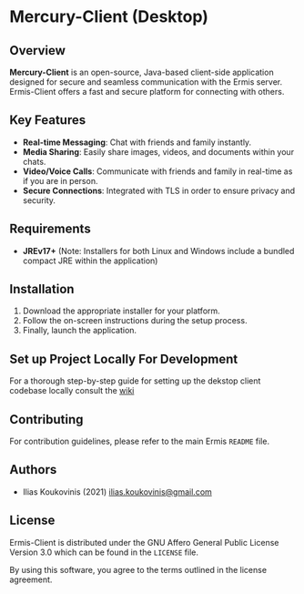 # Mercury-Client (Desktop)

[ilias.koukovinis@gmail.com]: https://mail.google.com/mail/u/0/?tab=rm&ogbl#search/ilias.koukovinis%40gmail.com

## Overview

**Mercury-Client** is an open-source, Java-based client-side application designed for secure and seamless communication with the Ermis server. Ermis-Client offers a fast and secure platform for connecting with others.

## Key Features

- **Real-time Messaging**: Chat with friends and family instantly.
- **Media Sharing**: Easily share images, videos, and documents within your chats.
- **Video/Voice Calls**: Communicate with friends and family in real-time as if you are in person.
- **Secure Connections**: Integrated with TLS in order to ensure privacy and security.

## Requirements

* **JREv17+** (Note: Installers for both Linux and Windows include a bundled compact JRE within the application)

## Installation

1. Download the appropriate installer for your platform.
2. Follow the on-screen instructions during the setup process.
3. Finally, launch the application.

## Set up Project Locally For Development

For a thorough step-by-step guide for setting up the dekstop client codebase locally consult the [wiki](https://github.com/Koukobin/Ermis/wiki/Ermis%E2%80%90Client-Home-(Desktop)#setup-project-locally)

## Contributing

For contribution guidelines, please refer to the main Ermis `README` file.

## Authors

* Ilias Koukovinis (2021) [ilias.koukovinis@gmail.com]

## License

Ermis-Client is distributed under the GNU Affero General Public License Version 3.0 which can be found in the `LICENSE` file.

By using this software, you agree to the terms outlined in the license agreement.

